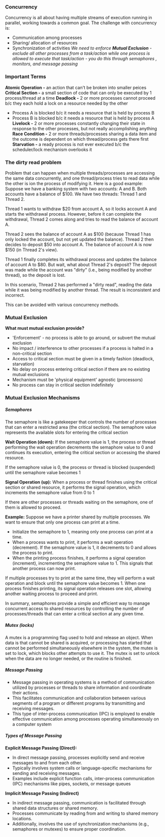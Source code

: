 ### Concurrency
Concurrency is all about having multiple streams of execution running in parallel, working towards a common goal.
The challenge with concurrency is: 
- Communication among processes
- Sharing/ allocation of resources
- Synchronization of activities
*We need to enforce **Mutual Exclusion** - exclude all other processes from a task/action while one process is allowed to execute that task/action - you do this through semaphores , monitors, and message passing* 
### Important Terms
**Atomic Operation -** an action that can't be broken into smaller peices
**Critical Section -** a small section of code that can only be executed by 1 process/thread at a time
**Deadlock -** 2 or more processes cannot proceed b/c they each hold a lock on a resource needed by the other
- Process A is blocked b/c it needs a resource that is held by process B
- Process B is blocked b/c it needs a resource that is held by process A
**Livelock -** 2 or more processes constantly changing their state in response to the other processes, but not really accomplishing anything
**Race Condition -** 2 or more threads/processes sharing a data item and the outcome is dependent on which thread/process gets there first
**Starvation -** a ready process is not ever executed b/c the scheduler/lock mechanism overlooks it
### The dirty read problem
Problem that can happen when multiple threads/processes are accessing the same data concurrently, and one thread/process tries to read data while the other is ion the process of modifying it.
Here is a good example: 
Suppose we have a banking system with two accounts: A and B. Both accounts have a balance of $100. We have two threads: Thread 1 and Thread 2.

Thread 1 wants to withdraw $20 from account A, so it locks account A and starts the withdrawal process. However, before it can complete the withdrawal, Thread 2 comes along and tries to read the balance of account A.

Thread 2 sees the balance of account A as $100 (because Thread 1 has only locked the account, but not yet updated the balance). Thread 2 then decides to deposit $50 into account A. The balance of account A is now $150 (in Thread 2's view).

Thread 1 finally completes its withdrawal process and updates the balance of account A to $80. But wait, what about Thread 2's deposit? The deposit was made while the account was "dirty" (i.e., being modified by another thread), so the deposit is lost.

In this scenario, Thread 2 has performed a "dirty read", reading the data while it was being modified by another thread. The result is inconsistent and incorrect.

This can be avoided with various concurrency methods.
### Mutual Exclusion
**What must mutual exclusion provide?**
- 'Enforcement' - no process is able to go around, or subvert the mutual exclusion
- No impact / interference to other processes if a process is halted in a non-critical section
- Access to critical section must be given in a timely fashion (deadlock, starvation)
- No delay on process entering critical section if there are no existing mutual exclusions
- Mechanism must be 'physical equipment' agnostic (processors)
- No process can stay in critical section indefinitely
### Mutual Exclusion Mechanisms
##### Semaphores
The semaphore is like a gatekeeper that controls the number of processes that can enter a restricted area (the critical section). The semaphore value represents the available slots for entering the critical section

**Wait Operation (down):**
If the semaphore value is 1, the process or thread performing the wait operation decrements the semaphore value to 0 and continues its execution, entering the critical section or accessing the shared resource.

If the semaphore value is 0, the process or thread is blocked (suspended) until the semaphore value becomes 1

**Signal Operation (up):**
When a process or thread finishes using the critical section or shared resource, it performs the signal operation, which increments the semaphore value from 0 to 1

If there are other processes or threads waiting on the semaphore, one of them is allowed to proceed.

**Example:**
Suppose we have a printer shared by multiple processes. We want to ensure that only one process can print at a time.

- Initialize the semaphore to 1, meaning only one process can print at a time.
- When a process wants to print, it performs a wait operation (decrement). If the semaphore value is 1, it decrements to 0 and allows the process to print.
- When the printing process finishes, it performs a signal operation (increment), incrementing the semaphore value to 1. This signals that another process can now print.

If multiple processes try to print at the same time, they will perform a wait operation and block until the semaphore value becomes 1. When one process finishes printing, its signal operation releases one slot, allowing another waiting process to proceed and print.

In summary, semaphores provide a simple and efficient way to manage concurrent access to shared resources by controlling the number of processes/threads that can enter a critical section at any given time.
##### Mutex (locks)
A mutex is a programming flag used to hold and release an object. 
When data is that cannot be shared is acquired, or processing has started that cannot be performed simultaneously elsewhere in the system, the mutex is set to lock, which blocks other attempts to use it. The mutex is set to unlock when the data are no longer needed, or the routine is finished. 

##### Message Passing
- Message passing in operating systems is a method of communication utilized by processes or threads to share information and coordinate their actions. 
- This facilitates communication and collaboration between various segments of a program or different programs by transmitting and receiving messages. 
- This type of inter-process communication (IPC) is employed to enable effective communication among processes operating simultaneously on a computer system
##### Types of Message Passing
**Explicit Message Passing (Direct):** 
- In direct message passing, processes explicitly send and receive messages to and from each other.
- Typically involves system calls or language-specific mechanisms for sending and receiving messages.
- Examples include explicit function calls, inter-process communication (IPC) mechanisms like pipes, sockets, or message queues 

**Implicit Message Passing (Indirect)** 
- In indirect message passing, communication is facilitated through shared data structures or shared memory.
- Processes communicate by reading from and writing to shared memory locations.
- Additionally, involves the use of synchronization mechanisms (e.g., semaphores or mutexes) to ensure proper coordination.

